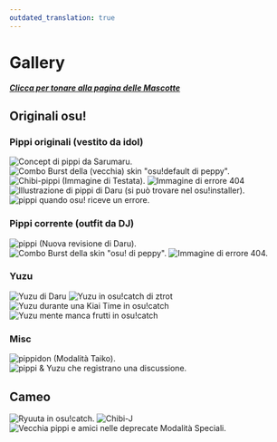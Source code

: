 ```yaml
---
outdated_translation: true
---
```


# Gallery

***[Clicca per tonare alla pagina delle Mascotte](/wiki/Mascots)***

## Originali osu!

### Pippi originali (vestito da idol)

![Concept di pippi da Sarumaru.](img/pippi-original-concept.jpg "Concept di pippi da Sarumaru.")
![Combo Burst della (vecchia) skin "osu!default di peppy".](img/pippi-original-comboburst.png "Combo Burst della (vecchia) skin \"osu!default di peppy\".")
![Chibi-pippi (Immagine di Testata).](img/pippi-original-header.jpg "Chibi-pippi (Immagine di Testata).")
![Immagine di errore 404](img/pippi-original-website-404.jpg "Immagine di errore 404")
![Illustrazione di pippi di Daru (si può trovare nel osu!installer).](img/pippi-original-installer.jpg "Illustrazione di pippi di Daru (si può trovare nel osu!installer).")
![pippi quando osu! riceve un errore.](img/pippi-original-error.jpg "pippi quando osu! riceve un errore.")

### Pippi corrente (outfit da DJ)

![pippi (Nuova revisione di Daru).](img/pippi-Daru-redesigned.png "pippi (Nuova revisione di Daru).")
![Combo Burst della skin "osu! di peppy".](img/pippi-Daru-comboburst.png "Combo Burst della skin \"osu! di peppy\".")
![Immagine di errore 404.](img/pippi-Daru-404.png "Immagine di errore 404.")

### Yuzu

![Yuzu di Daru](img/Yuzu-Daru.png "Yuzu di Daru")
![Yuzu in osu!catch di ztrot](img/Yuzu-idle.png "Yuzu in osu!catch di ztrot")
![Yuzu durante una Kiai Time in osu!catch](img/Yuzu-kiai.png "Yuzu durante una Kiai Time in osu!catch")
![Yuzu mente manca frutti in osu!catch](img/Yuzu-fail.png "Yuzu mente manca frutti in osu!catch")

### Misc

![pippidon (Modalità Taiko).](img/pippidon.png "pippidon (Modalità Taiko).")
![pippi & Yuzu che registrano una discussione.](img/osu!talk.jpg "pippi & Yuzu che registrano una discussione.")

## Cameo

![Ryuuta in osu!catch.](/wiki/Mascots/img/Ryuuta.png "Ryuuta in osu!catch.")
![Chibi-J](/wiki/Mascots/img/Agent_J.png "Chibi-J")
![Vecchia pippi e amici nelle deprecate Modalità Speciali.](/wiki/shared/Ctb_logo.jpg "Vecchia pippi e amici nelle deprecate Modalità Speciali.")
